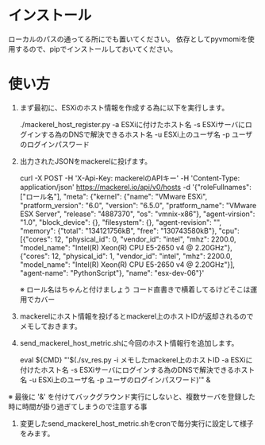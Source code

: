# インストール

ローカルのパスの通ってる所にでも置いてください。
依存としてpyvmomiを使用するので、pipでインストールしておいてください。

# 使い方

1. まず最初に、ESXiのホスト情報を作成する為に以下を実行します。

    ./mackerel_host_register.py -a ESXiに付けたホスト名 -s ESXiサーバにログインする為のDNSで解決できるホスト名 -u ESXi上のユーザ名 -p ユーザのログインパスワード
1. 出力されたJSONをmackerelに投げます。

    curl -X POST -H 'X-Api-Key: mackerelのAPIキー' -H 'Content-Type: application/json' https://mackerel.io/api/v0/hosts -d '{"roleFullnames": ["ロール名"], "meta": {"kernel": {"name": "VMware ESXi", "pratform_version": "6.0", "version": "6.5.0", "pratform_name": "VMware ESX Server", "release": "4887370", "os": "vmnix-x86"}, "agent-virsion": "1.0", "block_device": {}, "filesystem": {}, "agent-revision": "", "memory": {"total": "134121756kB", "free": "130743580kB"}, "cpu": [{"cores": 12, "physical_id": 0, "vendor_id": "intel", "mhz": 2200.0, "model_name": "Intel(R) Xeon(R) CPU E5-2650 v4 @ 2.20GHz"}, {"cores": 12, "physical_id": 1, "vendor_id": "intel", "mhz": 2200.0, "model_name": "Intel(R) Xeon(R) CPU E5-2650 v4 @ 2.20GHz"}], "agent-name": "PythonScript"}, "name": "esx-dev-06"}'

   ※ ロール名はちゃんと付けましょう
   コード直書きで横着してるけどそこは運用でカバー

1. mackerelにホスト情報を投げるとmackerel上のホストIDが返却されるのでメモしておきます。

1. send_mackerel_host_metric.shに今回のホスト情報行を追加します。

    eval ${CMD} "'$(./sv_res.py -i メモしたmackerel上のホストID -a ESXiに付けたホスト名 -s ESXiサーバにログインする為のDNSで解決できるホスト名 -u ESXi上のユーザ名 -p ユーザのログインパスワード)'" &

※ 最後に '&' を付けてバックグラウンド実行にしないと、複数サーバを登録した時に時間が掛り過ぎてしまうので注意する事

1. 変更したsend_mackerel_host_metric.shをcronで毎分実行に設定して様子をみます。
